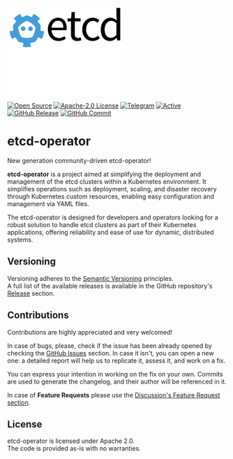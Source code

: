 <img src="https://github.com/cncf/artwork/raw/main/projects/etcd/horizontal/color/etcd-horizontal-color.svg#gh-light-mode-only" height="100">
<img src="https://github.com/cncf/artwork/raw/main/projects/etcd/horizontal/white/etcd-horizontal-white.svg#gh-dark-mode-only" height="100">

[![Open Source](https://img.shields.io/badge/Open-Source-brightgreen)](https://opensource.org/)
[![Apache-2.0 License](https://img.shields.io/github/license/aenix-io/etcd-operator)](https://opensource.org/licenses/)
[![Telegram](https://img.shields.io/badge/Telegram-2CA5E0?style=flat&logo=telegram&logoColor=white)](https://t.me/etcd-operator)
[![Active](http://img.shields.io/badge/Status-Active-green.svg)](https://aenix.io/etcd-operator/)
[![GitHub Release](https://img.shields.io/github/release/aenix-io/etcd-operator.svg?style=flat)](https://github.com/aenix-io/etcd-operator)
[![GitHub Commit](https://img.shields.io/github/commit-activity/y/aenix-io/etcd-operator)](https://github.com/aenix-io/etcd-operator)

# etcd-operator

New generation community-driven etcd-operator!

**etcd-operator** is a project aimed at simplifying the deployment and management of the etcd clusters within a Kubernetes environment.
It simplifies operations such as deployment, scaling, and disaster recovery through Kubernetes custom resources, enabling easy configuration and management via YAML files.

The etcd-operator is designed for developers and operators looking for a robust solution to handle etcd clusters as part of their Kubernetes applications, offering reliability and ease of use for dynamic, distributed systems.

## Versioning

Versioning adheres to the [Semantic Versioning](http://semver.org/) principles.  
A full list of the available releases is available in the GitHub repository's [Release](https://github.com/aenix-io/etcd-operator/releases) section.

## Contributions

Contributions are highly appreciated and very welcomed!

In case of bugs, please, check if the issue has been already opened by checking the [GitHub Issues](https://github.com/aenix-io/etcd-operator/issues) section.
In case it isn't, you can open a new one: a detailed report will help us to replicate it, assess it, and work on a fix.

You can express your intention in working on the fix on your own.
Commits are used to generate the changelog, and their author will be referenced in it.

In case of **Feature Requests** please use the [Discussion's Feature Request section](https://github.com/aenix-io/etcd-operator/discussions/categories/feature-requests).

## License

etcd-operator is licensed under Apache 2.0.  
The code is provided as-is with no warranties.
